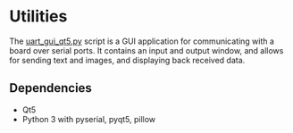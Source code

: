 # Utilities

The [uart_gui_qt5.py](./uart_gui_qt5.py) script is a GUI application for
communicating with a board over serial ports. It contains an input and output
window, and allows for sending text and images, and displaying back received
data.

## Dependencies

- Qt5
- Python 3 with pyserial, pyqt5, pillow

